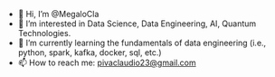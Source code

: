 - 👋 Hi, I’m @MegaloCla
- 👀 I’m interested in Data Science, Data Engineering, AI, Quantum Technologies.
- 🌱 I’m currently learning the fundamentals of data engineering (i.e., python, spark, kafka, docker, sql, etc.)
- 📫 How to reach me: pivaclaudio23@gmail.com

<!---
MegaloCla/MegaloCla is a ✨ special ✨ repository because its `README.md` (this file) appears on your GitHub profile.
You can click the Preview link to take a look at your changes.
--->
